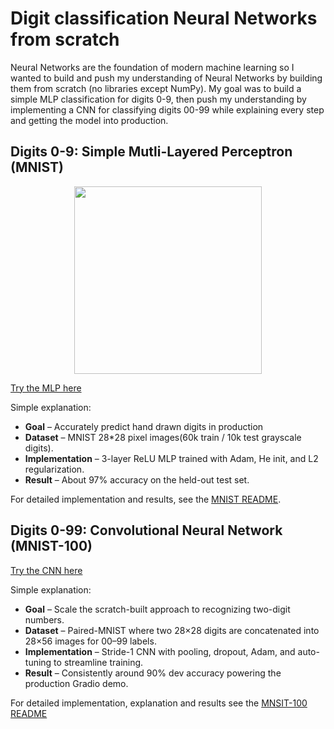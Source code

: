 # Digit classification Neural Networks from scratch

Neural Networks are the foundation of modern machine learning so I wanted to build and push my understanding of Neural Networks by building them from scratch (no libraries except NumPy). My goal was to build a simple MLP classification for digits 0-9, then push my understanding by implementing a CNN for classifying digits 00-99 while explaining every step and getting the model into production.

## Digits 0-9: Simple Mutli-Layered Perceptron (MNIST)
<p align="center">
  <a href="https://www.youtube.com/watch?v=RzZ32FRI4nI">
    <img src="https://img.youtube.com/vi/RzZ32FRI4nI/hqdefault.jpg" width="300" />
  </a>
</p>

[Try the MLP here](https://huggingface.co/spaces/Eli181927/elliot_digit_classifier/)

Simple explanation:
- **Goal** – Accurately predict hand drawn digits in production
- **Dataset** – MNIST 28*28 pixel images(60k train / 10k test grayscale digits).
- **Implementation** – 3-layer ReLU MLP trained with Adam, He init, and L2 regularization.
- **Result** – About 97% accuracy on the held-out test set.

For detailed implementation and results, see the [MNIST README](MNIST/README.md). 





## Digits 0-99: Convolutional Neural Network (MNIST-100)
[Try the CNN here]()

Simple explanation:
- **Goal** – Scale the scratch-built approach to recognizing two-digit numbers.
- **Dataset** – Paired-MNIST where two 28×28 digits are concatenated into 28×56 images for 00–99 labels.
- **Implementation** – Stride-1 CNN with pooling, dropout, Adam, and auto-tuning to streamline training.
- **Result** – Consistently around 90% dev accuracy powering the production Gradio demo.

For detailed implementation, explanation and results see the [MNSIT-100 README](MNIST-100/README.md)

